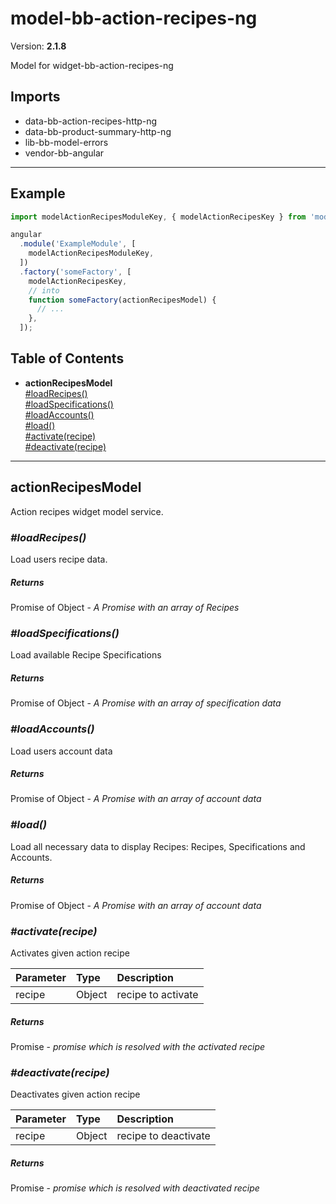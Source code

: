 # model-bb-action-recipes-ng


Version: **2.1.8**

Model for widget-bb-action-recipes-ng

## Imports

* data-bb-action-recipes-http-ng
* data-bb-product-summary-http-ng
* lib-bb-model-errors
* vendor-bb-angular

---

## Example

```javascript
import modelActionRecipesModuleKey, { modelActionRecipesKey } from 'model-bb-action-recipes-ng';

angular
  .module('ExampleModule', [
    modelActionRecipesModuleKey,
  ])
  .factory('someFactory', [
    modelActionRecipesKey,
    // into
    function someFactory(actionRecipesModel) {
      // ...
    },
  ]);
```

## Table of Contents
- **actionRecipesModel**<br/>    <a href="#actionRecipesModel_loadRecipes">#loadRecipes()</a><br/>    <a href="#actionRecipesModel_loadSpecifications">#loadSpecifications()</a><br/>    <a href="#actionRecipesModel_loadAccounts">#loadAccounts()</a><br/>    <a href="#actionRecipesModel_load">#load()</a><br/>    <a href="#actionRecipesModel_activate">#activate(recipe)</a><br/>    <a href="#actionRecipesModel_deactivate">#deactivate(recipe)</a><br/>

---

## actionRecipesModel

Action recipes  widget model service.

### <a name="actionRecipesModel_loadRecipes"></a>*#loadRecipes()*

Load users recipe data.

##### Returns

Promise of Object - *A Promise with an array of Recipes*

### <a name="actionRecipesModel_loadSpecifications"></a>*#loadSpecifications()*

Load available Recipe Specifications

##### Returns

Promise of Object - *A Promise with an array of specification data*

### <a name="actionRecipesModel_loadAccounts"></a>*#loadAccounts()*

Load users account data

##### Returns

Promise of Object - *A Promise with an array of account data*

### <a name="actionRecipesModel_load"></a>*#load()*

Load all necessary data to display Recipes:
Recipes, Specifications and Accounts.

##### Returns

Promise of Object - *A Promise with an array of account data*

### <a name="actionRecipesModel_activate"></a>*#activate(recipe)*

Activates given action recipe

| Parameter | Type | Description |
| :-- | :-- | :-- |
| recipe | Object | recipe to activate |

##### Returns

Promise - *promise which is resolved with the activated recipe*

### <a name="actionRecipesModel_deactivate"></a>*#deactivate(recipe)*

Deactivates given action recipe

| Parameter | Type | Description |
| :-- | :-- | :-- |
| recipe | Object | recipe to deactivate |

##### Returns

Promise - *promise which is resolved with deactivated recipe*
